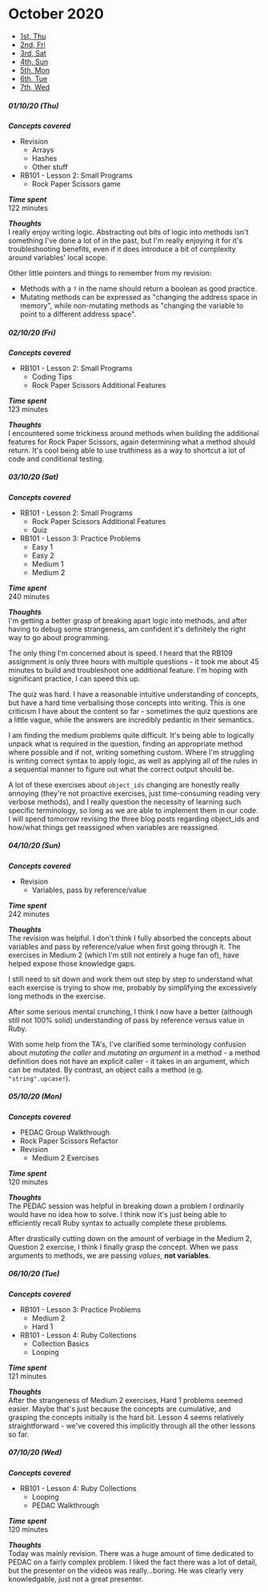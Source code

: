 # October 2020
- [1st, Thu](#011020-thu)
- [2nd, Fri](#021020-fri)
- [3rd, Sat](#031020-sat)
- [4th, Sun](#041020-sun)
- [5th, Mon](#051020-mon)
- [6th, Tue](#061020-tue)
- [7th, Wed](#071020-wed)

##### 01/10/20 (Thu)
__*Concepts covered*__<br/>
- Revision
  - Arrays
  - Hashes
  - Other stuff
- RB101 - Lesson 2: Small Programs
  - Rock Paper Scissors game

__*Time spent*__<br/>
122 minutes

__*Thoughts*__<br/>
I really enjoy writing logic. Abstracting out bits of logic into methods isn't something I've done a lot of in the past, but I'm really enjoying it for it's troubleshooting benefits, even if it does introduce a bit of complexity around variables' local scope. 

Other little pointers and things to remember from my revision:
- Methods with a `?` in the name should return a boolean as good practice.
- Mutating methods can be expressed as "changing the address space in memory", while non-mutating methods as "changing the variable to point to a different address space".

##### 02/10/20 (Fri)
__*Concepts covered*__<br/>
- RB101 - Lesson 2: Small Programs
  - Coding Tips
  - Rock Paper Scissors Additional Features

__*Time spent*__<br/>
123 minutes

__*Thoughts*__<br/>
I encountered some trickiness around methods when building the additional features for Rock Paper Scissors, again determining what a method should return. It's cool being able to use truthiness as a way to shortcut a lot of code and conditional testing. 

##### 03/10/20 (Sat)
__*Concepts covered*__<br/>
- RB101 - Lesson 2: Small Programs
  - Rock Paper Scissors Additional Features
  - Quiz
- RB101 - Lesson 3: Practice Problems
  - Easy 1
  - Easy 2
  - Medium 1
  - Medium 2

__*Time spent*__<br/>
240 minutes

__*Thoughts*__<br/>
I'm getting a better grasp of breaking apart logic into methods, and after having to debug some strangeness, am confident it's definitely the right way to go about programming. 

The only thing I'm concerned about is speed. I heard that the RB109 assignment is only three hours with multiple questions - it took me about 45 minutes to build and troubleshoot one additional feature. I'm hoping with significant practice, I can speed this up. 

The quiz was hard. I have a reasonable intuitive understanding of concepts, but have a hard time verbalising those concepts into writing. This is one criticism I have about the content so far - sometimes the quiz questions are a little vague, while the answers are incredibly pedantic in their semantics. 

I am finding the medium problems quite difficult. It's being able to logically unpack what is required in the question, finding an appropriate method where possible and if not, writing something custom. Where I'm struggling is writing correct syntax to apply logic, as well as applying all of the rules in a sequential manner to figure out what the correct output should be.

A lot of these exercises about `object_ids` changing are honestly really annoying (they're not proactive exercises, just time-consuming reading very verbose methods), and I really question the necessity of learning such specific terminology, so long as we are able to implement them in our code. I will spend tomorrow revising the three blog posts regarding object_ids and how/what things get reassigned when variables are reassigned. 

##### 04/10/20 (Sun)
__*Concepts covered*__<br/>
- Revision
  - Variables, pass by reference/value

__*Time spent*__<br/>
242 minutes

__*Thoughts*__<br/>
The revision was helpful. I don't think I fully absorbed the concepts about variables and pass by reference/value when first going through it. The exercises in Medium 2 (which I'm still not entirely a huge fan of), have helped expose those knowledge gaps. 

I still need to sit down and work them out step by step to understand what each exercise is trying to show me, probably by simplifying the excessively long methods in the exercise. 

After some serious mental crunching, I think I now have a better (although still not 100% solid) understanding of pass by reference versus value in Ruby. 

With some help from the TA's, I've clarified some terminology confusion about *mutating the caller* and *mutating an argument* in a method - a method definition does not have an explicit caller - it takes in an argument, which can be mutated. By contrast, an object calls a method (e.g. `"string".upcase!`).

##### 05/10/20 (Mon)
__*Concepts covered*__<br/>
- PEDAC Group Walkthrough
- Rock Paper Scissors Refactor
- Revision
  - Medium 2 Exercises

__*Time spent*__<br/>
120 minutes

__*Thoughts*__<br/>
The PEDAC session was helpful in breaking down a problem I ordinarily would have no idea how to solve. I think now it's just being able to efficiently recall Ruby syntax to actually complete these problems. 

After drastically cutting down on the amount of verbiage in the Medium 2, Question 2 exercise, I think I finally grasp the concept. When we pass arguments to methods, we are passing *values*, __not variables__.

##### 06/10/20 (Tue)
__*Concepts covered*__<br/>
- RB101 - Lesson 3: Practice Problems
  - Medium 2
  - Hard 1
- RB101 - Lesson 4: Ruby Collections
  - Collection Basics
  - Looping

__*Time spent*__<br/>
121 minutes

__*Thoughts*__<br/>
After the strangeness of Medium 2 exercises, Hard 1 problems seemed easier. Maybe that's just because the concepts are cumulative, and grasping the concepts initially is the hard bit. Lesson 4 seems relatively straightforward - we've covered this implicitly through all the other lessons so far. 

##### 07/10/20 (Wed)
__*Concepts covered*__<br/>
- RB101 - Lesson 4: Ruby Collections
  - Looping
  - PEDAC Walkthrough

__*Time spent*__<br/>
120 minutes

__*Thoughts*__<br/>
Today was mainly revision. There was a huge amount of time dedicated to PEDAC on a fairly complex problem. I liked the fact there was a lot of detail, but the presenter on the videos was really...boring. He was clearly very knowledgable, just not a great presenter. 